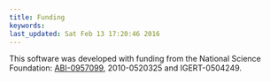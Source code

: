 ```yaml
---
title: Funding
keywords: 
last_updated: Sat Feb 13 17:20:46 2016
---
```


This software was developed with funding from the National Science
Foundation:
[ABI-0957099](http://www.nsf.gov/awardsearch/showAward.do?AwardNumber=0957099),
2010-0520325 and IGERT-0504249.

